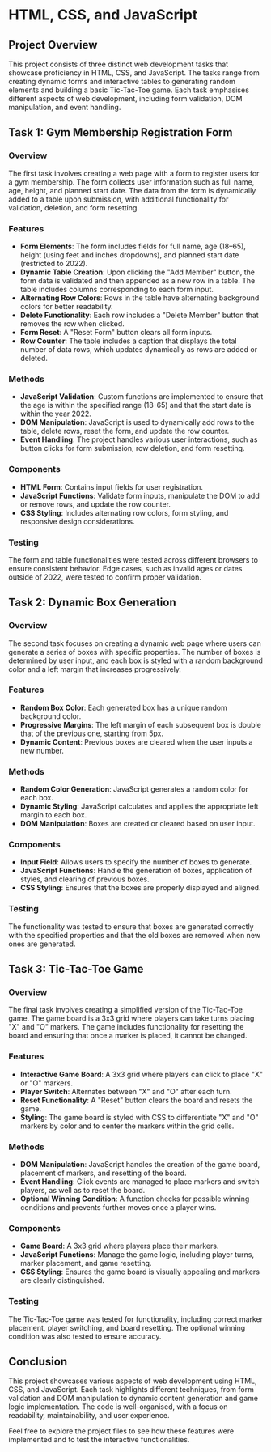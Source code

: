 
# HTML, CSS, and JavaScript

## Project Overview

This project consists of three distinct web development tasks that showcase proficiency in HTML, CSS, and JavaScript. The tasks range from creating dynamic forms and interactive tables to generating random elements and building a basic Tic-Tac-Toe game. Each task emphasises different aspects of web development, including form validation, DOM manipulation, and event handling.

## Task 1: Gym Membership Registration Form

### Overview

The first task involves creating a web page with a form to register users for a gym membership. The form collects user information such as full name, age, height, and planned start date. The data from the form is dynamically added to a table upon submission, with additional functionality for validation, deletion, and form resetting.

### Features

- **Form Elements**: The form includes fields for full name, age (18–65), height (using feet and inches dropdowns), and planned start date (restricted to 2022).
- **Dynamic Table Creation**: Upon clicking the "Add Member" button, the form data is validated and then appended as a new row in a table. The table includes columns corresponding to each form input.
- **Alternating Row Colors**: Rows in the table have alternating background colors for better readability.
- **Delete Functionality**: Each row includes a "Delete Member" button that removes the row when clicked.
- **Form Reset**: A "Reset Form" button clears all form inputs.
- **Row Counter**: The table includes a caption that displays the total number of data rows, which updates dynamically as rows are added or deleted.

### Methods

- **JavaScript Validation**: Custom functions are implemented to ensure that the age is within the specified range (18-65) and that the start date is within the year 2022.
- **DOM Manipulation**: JavaScript is used to dynamically add rows to the table, delete rows, reset the form, and update the row counter.
- **Event Handling**: The project handles various user interactions, such as button clicks for form submission, row deletion, and form resetting.

### Components

- **HTML Form**: Contains input fields for user registration.
- **JavaScript Functions**: Validate form inputs, manipulate the DOM to add or remove rows, and update the row counter.
- **CSS Styling**: Includes alternating row colors, form styling, and responsive design considerations.

### Testing

The form and table functionalities were tested across different browsers to ensure consistent behavior. Edge cases, such as invalid ages or dates outside of 2022, were tested to confirm proper validation.

## Task 2: Dynamic Box Generation

### Overview

The second task focuses on creating a dynamic web page where users can generate a series of boxes with specific properties. The number of boxes is determined by user input, and each box is styled with a random background color and a left margin that increases progressively.

### Features

- **Random Box Color**: Each generated box has a unique random background color.
- **Progressive Margins**: The left margin of each subsequent box is double that of the previous one, starting from 5px.
- **Dynamic Content**: Previous boxes are cleared when the user inputs a new number.

### Methods

- **Random Color Generation**: JavaScript generates a random color for each box.
- **Dynamic Styling**: JavaScript calculates and applies the appropriate left margin to each box.
- **DOM Manipulation**: Boxes are created or cleared based on user input.

### Components

- **Input Field**: Allows users to specify the number of boxes to generate.
- **JavaScript Functions**: Handle the generation of boxes, application of styles, and clearing of previous boxes.
- **CSS Styling**: Ensures that the boxes are properly displayed and aligned.

### Testing

The functionality was tested to ensure that boxes are generated correctly with the specified properties and that the old boxes are removed when new ones are generated.

## Task 3: Tic-Tac-Toe Game

### Overview

The final task involves creating a simplified version of the Tic-Tac-Toe game. The game board is a 3x3 grid where players can take turns placing "X" and "O" markers. The game includes functionality for resetting the board and ensuring that once a marker is placed, it cannot be changed.

### Features

- **Interactive Game Board**: A 3x3 grid where players can click to place "X" or "O" markers.
- **Player Switch**: Alternates between "X" and "O" after each turn.
- **Reset Functionality**: A "Reset" button clears the board and resets the game.
- **Styling**: The game board is styled with CSS to differentiate "X" and "O" markers by color and to center the markers within the grid cells.

### Methods

- **DOM Manipulation**: JavaScript handles the creation of the game board, placement of markers, and resetting of the board.
- **Event Handling**: Click events are managed to place markers and switch players, as well as to reset the board.
- **Optional Winning Condition**: A function checks for possible winning conditions and prevents further moves once a player wins.

### Components

- **Game Board**: A 3x3 grid where players place their markers.
- **JavaScript Functions**: Manage the game logic, including player turns, marker placement, and game resetting.
- **CSS Styling**: Ensures the game board is visually appealing and markers are clearly distinguished.

### Testing

The Tic-Tac-Toe game was tested for functionality, including correct marker placement, player switching, and board resetting. The optional winning condition was also tested to ensure accuracy.

## Conclusion

This project showcases various aspects of web development using HTML, CSS, and JavaScript. Each task highlights different techniques, from form validation and DOM manipulation to dynamic content generation and game logic implementation. The code is well-organised, with a focus on readability, maintainability, and user experience.

Feel free to explore the project files to see how these features were implemented and to test the interactive functionalities.
